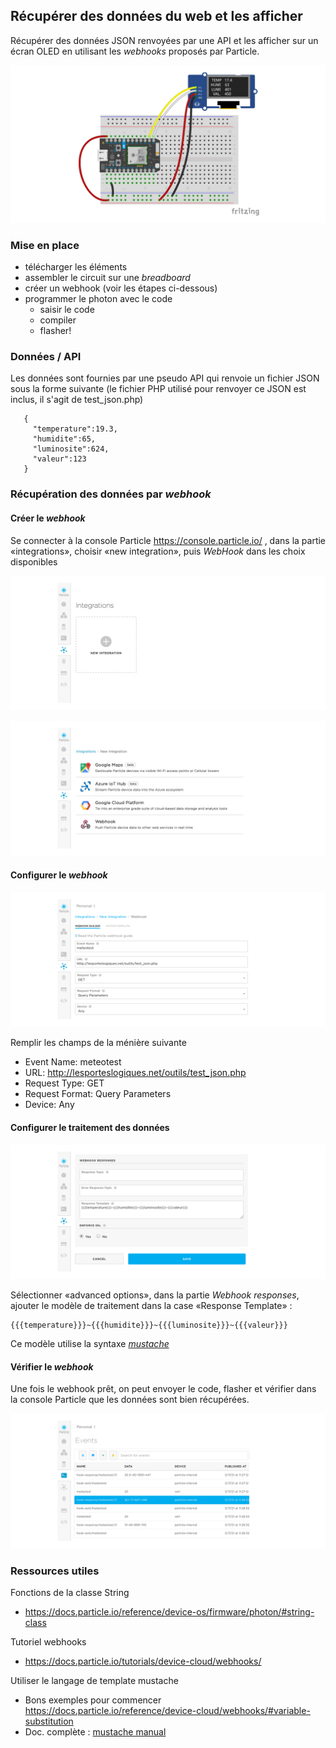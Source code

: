 ## Récupérer des données du web et les afficher

Récupérer des données JSON renvoyées par une API et les afficher sur un écran OLED en utilisant les *webhooks* proposés par Particle.  

![schéma de montage du circuit](./affichage_donnees_OLED_breadboard.png)

### Mise en place

* télécharger les éléments
* assembler le circuit sur une *breadboard*
* créer un webhook (voir les étapes ci-dessous)
* programmer le photon avec le code
  * saisir le code
  * compiler
  * flasher!


### Données / API
Les données sont fournies par une pseudo API qui renvoie un fichier JSON sous la forme suivante (le fichier PHP utilisé pour renvoyer ce JSON est inclus, il s'agit de test_json.php)
```
   {
     "temperature":19.3,
     "humidite":65,
     "luminosite":624,
     "valeur":123
   }
```
### Récupération des données par *webhook*

#### Créer le *webhook*

Se connecter à la console Particle https://console.particle.io/ , dans la partie «integrations», choisir «new integration», puis *WebHook* dans les choix disponibles


![étape 1](./assets/sequence_webhook_1.png#)

![étape 2](./assets/sequence_webhook_2.png#)

#### Configurer le *webhook*

![étape 3](./assets/sequence_webhook_3.png#)

Remplir les champs de la ménière suivante
* Event Name: meteotest
* URL: http://lesporteslogiques.net/outils/test_json.php
* Request Type: GET
* Request Format: Query Parameters
* Device: Any

#### Configurer le traitement des données

![étape 4](./assets/sequence_webhook_4.png#)

Sélectionner «advanced options», dans la partie *Webhook responses*, ajouter le modèle de traitement dans la case «Response Template» :
```
{{{temperature}}}~{{{humidite}}}~{{{luminosite}}}~{{{valeur}}}
```
Ce modèle utilise la syntaxe *[mustache](https://docs.particle.io/reference/device-cloud/webhooks/#variable-substitution)*  

#### Vérifier le *webhook*

Une fois le webhook prêt, on peut envoyer le code, flasher et vérifier dans la console Particle que les données sont bien récupérées.

![étape 5](./assets/sequence_webhook_5.png#)

### Ressources utiles

Fonctions de la classe String
* https://docs.particle.io/reference/device-os/firmware/photon/#string-class

Tutoriel webhooks
* https://docs.particle.io/tutorials/device-cloud/webhooks/

Utiliser le langage de template mustache
* Bons exemples pour commencer https://docs.particle.io/reference/device-cloud/webhooks/#variable-substitution
* Doc. complète : [mustache manual](http://mustache.github.io/mustache.5.html)

